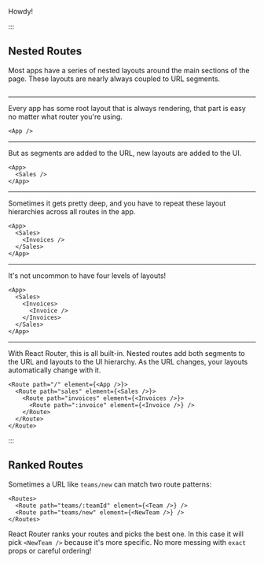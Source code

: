 Howdy!

:::

## Nested Routes

Most apps have a series of nested layouts around the main sections of
the page. These layouts are nearly always coupled to URL segments.

```tsx

```

---

Every app has some root layout that is always rendering, that part is easy no matter what router you're using.

```tsx
<App />
```

---

But as segments are added to the URL, new layouts are added to the UI.

```tsx
<App>
  <Sales />
</App>
```

---

Sometimes it gets pretty deep, and you have to repeat these layout hierarchies across all routes in the app.

```tsx
<App>
  <Sales>
    <Invoices />
  </Sales>
</App>
```

---

It's not uncommon to have four levels of layouts!

```tsx
<App>
  <Sales>
    <Invoices>
      <Invoice />
    </Invoices>
  </Sales>
</App>
```

---

With React Router, this is all built-in. Nested routes add both segments to the URL and layouts to the UI hierarchy. As the URL changes, your layouts automatically change with it.

```tsx
<Route path="/" element={<App />}>
  <Route path="sales" element={<Sales />}>
    <Route path="invoices" element={<Invoices />}>
      <Route path=":invoice" element={<Invoice />} />
    </Route>
  </Route>
</Route>
```

:::

## Ranked Routes

Sometimes a URL like `teams/new` can match two route patterns:

```tsx
<Routes>
  <Route path="teams/:teamId" element={<Team />} />
  <Route path="teams/new" element={<NewTeam />} />
</Routes>
```

React Router ranks your routes and picks the best one. In this case it will pick `<NewTeam />` because it's more specific. No more messing with `exact` props or careful ordering!
